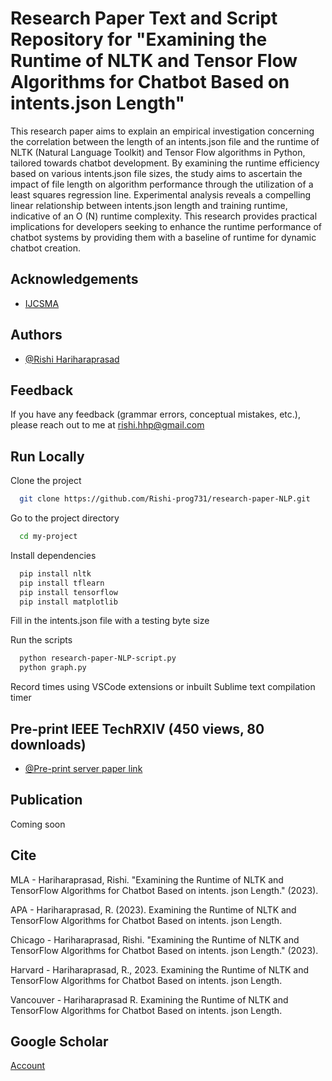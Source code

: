 
# Research Paper Text and Script Repository for "Examining the Runtime of NLTK and Tensor Flow Algorithms for Chatbot Based on intents.json Length"

This research paper aims to explain an empirical investigation concerning the correlation between the length of an
intents.json file and the runtime of NLTK (Natural Language Toolkit) and Tensor Flow algorithms in Python,
tailored towards chatbot development. By examining the runtime efficiency based on various intents.json file sizes,
the study aims to ascertain the impact of file length on algorithm performance through the utilization of a least
squares regression line. Experimental analysis reveals a compelling linear relationship between intents.json length
and training runtime, indicative of an O (N) runtime complexity. This research provides practical implications for
developers seeking to enhance the runtime performance of chatbot systems by providing them with a baseline of
runtime for dynamic chatbot creation.

## Acknowledgements

 - [IJCSMA](https://www.ijcsma.com/)


## Authors

- [@Rishi Hariharaprasad](https://github.com/Rishi-prog731)


## Feedback

If you have any feedback (grammar errors, conceptual mistakes, etc.), please reach out to me at rishi.hhp@gmail.com


## Run Locally

Clone the project

```bash
  git clone https://github.com/Rishi-prog731/research-paper-NLP.git
```

Go to the project directory

```bash
  cd my-project
```

Install dependencies

```bash
  pip install nltk
  pip install tflearn
  pip install tensorflow
  pip install matplotlib
```

Fill in the intents.json file with a testing byte size

Run the scripts 

```bash
  python research-paper-NLP-script.py
  python graph.py
```

Record times using VSCode extensions or inbuilt Sublime text compilation timer

## Pre-print IEEE TechRXIV (450 views, 80 downloads)

- [@Pre-print server paper link](https://www.techrxiv.org/articles/preprint/Examining_the_Runtime_of_NLTK_and_TensorFlow_Algorithms_for_Chatbot_Based_on_intents_json_Length/23542260/3)

## Publication

Coming soon

## Cite

MLA - Hariharaprasad, Rishi. "Examining the Runtime of NLTK and TensorFlow Algorithms for Chatbot Based on intents. json Length." (2023).

APA - Hariharaprasad, R. (2023). Examining the Runtime of NLTK and TensorFlow Algorithms for Chatbot Based on intents. json Length.

Chicago - Hariharaprasad, Rishi. "Examining the Runtime of NLTK and TensorFlow Algorithms for Chatbot Based on intents. json Length." (2023).

Harvard - Hariharaprasad, R., 2023. Examining the Runtime of NLTK and TensorFlow Algorithms for Chatbot Based on intents. json Length.

Vancouver - Hariharaprasad R. Examining the Runtime of NLTK and TensorFlow Algorithms for Chatbot Based on intents. json Length.

## Google Scholar 

[Account](https://scholar.google.com/citations?user=0wgK-0sAAAAJ&hl=en)
